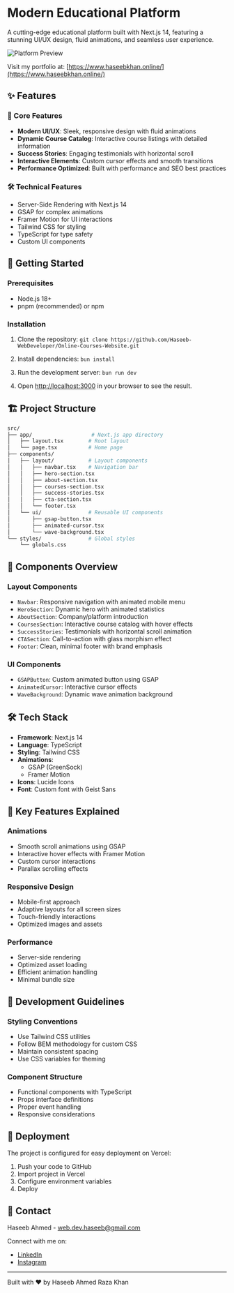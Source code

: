 # Modern Educational Platform

A cutting-edge educational platform built with Next.js 14, featuring a stunning UI/UX design, fluid animations, and seamless user experience.

![Platform Preview](public/preview.png)

Visit my portfolio at: [https://www.haseebkhan.online/](https://www.haseebkhan.online/)

## ✨ Features

### 🎯 Core Features
- **Modern UI/UX**: Sleek, responsive design with fluid animations
- **Dynamic Course Catalog**: Interactive course listings with detailed information
- **Success Stories**: Engaging testimonials with horizontal scroll
- **Interactive Elements**: Custom cursor effects and smooth transitions
- **Performance Optimized**: Built with performance and SEO best practices

### 🛠 Technical Features
- Server-Side Rendering with Next.js 14
- GSAP for complex animations
- Framer Motion for UI interactions
- Tailwind CSS for styling
- TypeScript for type safety
- Custom UI components

## 🚀 Getting Started

### Prerequisites
- Node.js 18+ 
- pnpm (recommended) or npm

### Installation

1. Clone the repository:   ```
   git clone https://github.com/Haseeb-WebDeveloper/Online-Courses-Website.git   ```

2. Install dependencies:   ```
   bun install   ```

3. Run the development server:   ```
   bun run dev   ```

4. Open [http://localhost:3000](http://localhost:3000) in your browser to see the result.

## 🏗 Project Structure

```bash
src/
├── app/                   # Next.js app directory
│   ├── layout.tsx        # Root layout
│   └── page.tsx          # Home page
├── components/           
│   ├── layout/           # Layout components
│   │   ├── navbar.tsx    # Navigation bar
│   │   ├── hero-section.tsx
│   │   ├── about-section.tsx
│   │   ├── courses-section.tsx
│   │   ├── success-stories.tsx
│   │   ├── cta-section.tsx
│   │   └── footer.tsx
│   └── ui/               # Reusable UI components
│       ├── gsap-button.tsx
│       ├── animated-cursor.tsx
│       └── wave-background.tsx
└── styles/               # Global styles
    └── globals.css
```

## 🎨 Components Overview

### Layout Components
- `Navbar`: Responsive navigation with animated mobile menu
- `HeroSection`: Dynamic hero with animated statistics
- `AboutSection`: Company/platform introduction
- `CoursesSection`: Interactive course catalog with hover effects
- `SuccessStories`: Testimonials with horizontal scroll animation
- `CTASection`: Call-to-action with glass morphism effect
- `Footer`: Clean, minimal footer with brand emphasis

### UI Components
- `GSAPButton`: Custom animated button using GSAP
- `AnimatedCursor`: Interactive cursor effects
- `WaveBackground`: Dynamic wave animation background

## 🛠 Tech Stack

- **Framework**: Next.js 14
- **Language**: TypeScript
- **Styling**: Tailwind CSS
- **Animations**: 
  - GSAP (GreenSock)
  - Framer Motion
- **Icons**: Lucide Icons
- **Font**: Custom font with Geist Sans

## 🔑 Key Features Explained

### Animations
- Smooth scroll animations using GSAP
- Interactive hover effects with Framer Motion
- Custom cursor interactions
- Parallax scrolling effects

### Responsive Design
- Mobile-first approach
- Adaptive layouts for all screen sizes
- Touch-friendly interactions
- Optimized images and assets

### Performance
- Server-side rendering
- Optimized asset loading
- Efficient animation handling
- Minimal bundle size

## 📝 Development Guidelines

### Styling Conventions
- Use Tailwind CSS utilities
- Follow BEM methodology for custom CSS
- Maintain consistent spacing
- Use CSS variables for theming

### Component Structure
- Functional components with TypeScript
- Props interface definitions
- Proper event handling
- Responsive considerations

## 🚀 Deployment

The project is configured for easy deployment on Vercel:

1. Push your code to GitHub
2. Import project in Vercel
3. Configure environment variables
4. Deploy


## 🤝 Contact

Haseeb Ahmed - [web.dev.haseeb@gmail.com](mailto:web.dev.haseeb@gmail.com)

Connect with me on:
- [LinkedIn](https://pk.linkedin.com/in/haseeb-ahmed-raza-khan)
- [Instagram](https://www.instagram.com/haseeb.ahmed.raza.khan/)

---

Built with ❤️ by Haseeb Ahmed Raza Khan